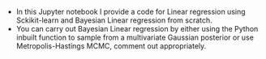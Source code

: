  - In this Jupyter notebook I provide a code for Linear regression using Sckikit-learn and Bayesian Linear regression from scratch.
 - You can carry out Bayesian Linear regression by either using the Python inbuilt function to sample from a multivariate Gaussian posterior or use Metropolis-Hastings MCMC, comment out appropriately.
